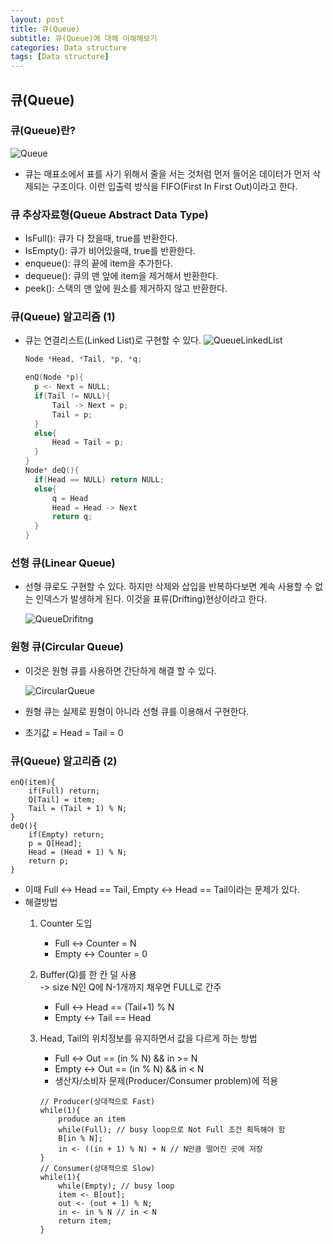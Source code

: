 ```yaml
---
layout: post
title: 큐(Queue)
subtitle: 큐(Queue)에 대해 이해해보기
categories: Data structure
tags: [Data structure]
---
```

## 큐(Queue)

### 큐(Queue)란?
![Queue](https://user-images.githubusercontent.com/95980754/200119886-6da42edf-3827-4394-b06b-4fb6d41fbdeb.png)
* 큐는 매표소에서 표를 사기 위해서 줄을 서는 것처럼 먼저 들어온 데이터가 먼저 삭제되는 구조이다. 이런 입출력 방식을 FIFO(First In First Out)이라고 한다.

### 큐 추상자료형(Queue Abstract Data Type)
* IsFull(): 큐가 다 찼을때, true를 반환한다.
* IsEmpty(): 큐가 비어있을때, true를 반환한다.
* enqueue(): 큐의 끝에 item을 추가한다.
* dequeue(): 큐의 맨 앞에 item을 제거해서 반환한다.
* peek(): 스택의 맨 앞에 원소를 제거하지 않고 반환한다.

### 큐(Queue) 알고리즘 (1)
* 큐는 연결리스트(Linked List)로 구현할 수 있다.
  ![QueueLinkedList](https://user-images.githubusercontent.com/95980754/200120695-691cbfcb-4097-43b3-a1de-d37f48b95e53.png)
  
  ``` C
  Node *Head, *Tail, *p, *q;

  enQ(Node *p){
    p <- Next = NULL;
    if(Tail != NULL){
        Tail -> Next = p;
        Tail = p;
    }
    else{
        Head = Tail = p;
    }
  }
  Node* deQ(){
    if(Head == NULL) return NULL;
    else{
        q = Head
        Head = Head -> Next
        return q;
    }
  }
  ```
### 선형 큐(Linear Queue)
* 선형 큐로도 구현할 수 있다. 하지만 삭제와 삽입을 반복하다보면 계속 사용할 수 없는 인덱스가 발생하게 된다. 이것을 표류(Drifting)현상이라고 한다.
  
  ![QueueDrifitng](https://user-images.githubusercontent.com/95980754/200121485-e900cb01-a0f8-412b-a76d-69c42ec0a5ed.png)

### 원형 큐(Circular Queue)

* 이것은 원형 큐를 사용하면 간단하게 해결 할 수 있다.
 
  ![CircularQueue](https://user-images.githubusercontent.com/95980754/200122666-df78c616-6265-440f-af20-500e5459e549.png)

* 원형 큐는 실제로 원형이 아니라 선형 큐를 이용해서 구현한다.
* 초기값 = Head = Tail = 0
### 큐(Queue) 알고리즘 (2)
```
enQ(item){
    if(Full) return;
    Q[Tail] = item;
    Tail = (Tail + 1) % N;
}
deQ(){
    if(Empty) return;
    p = Q[Head];
    Head = (Head + 1) % N;
    return p;
}
```
* 이때 Full <-> Head == Tail, Empty <-> Head == Tail이라는 문제가 있다. 
* 해결방법
    1. Counter 도입
       * Full <-> Counter = N
       * Empty <-> Counter = 0
    2. Buffer(Q)를 한 칸 덜 사용 <br>
       -> size N인 Q에 N-1개까지 채우면 FULL로 간주
       * Full <-> Head == (Tail+1) % N
       * Empty <-> Tail == Head
    3. Head, Tail의 위치정보를 유지하면서 값을 다르게 하는 방법
        * Full <-> Out == (in % N) && in >= N
        * Empty <-> Out == (in % N) && in < N
        * 생산자/소비자 문제(Producer/Consumer problem)에 적용
      
        ```
        // Producer(상대적으로 Fast)
        while(1){
            produce an item
            while(Full); // busy loop으로 Not Full 조건 획득해야 함
            B[in % N];
            in <- ((in + 1) % N) + N // N만큼 떨어진 곳에 저장
        }
        // Consumer(상대적으로 Slow)
        while(1){
            while(Empty); // busy loop
            item <- B[out];
            out <- (out + 1) % N;
            in <- in % N // in < N
            return item;
        }
        ```


        